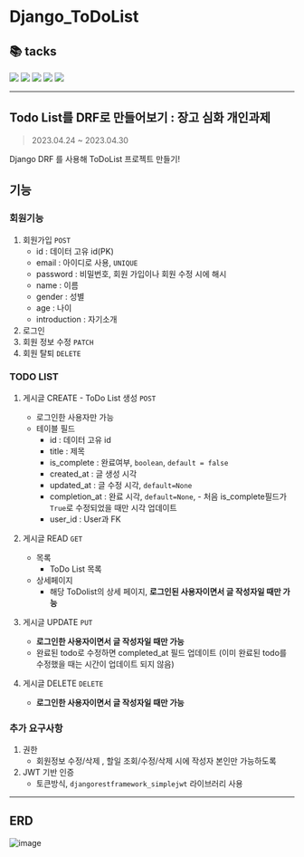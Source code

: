 # Django_ToDoList

📚 tacks
------
<img src="https://img.shields.io/badge/python-3776AB?style=for-the-badge&logo=python&logoColor=white">  <img src="https://img.shields.io/badge/django-092E20?style=for-the-badge&logo=django&logoColor=white"> <img src="https://img.shields.io/badge/html5-E34F26?style=for-the-badge&logo=html5&logoColor=white">  <img src="https://img.shields.io/badge/css-1572B6?style=for-the-badge&logo=css3&logoColor=white"> <img src="https://img.shields.io/badge/javascript-F7DF1E?style=for-the-badge&logo=javascript&logoColor=black"> 

***

Todo List를 DRF로 만들어보기 : 장고 심화 개인과제
------
> 2023.04.24 ~ 2023.04.30  
  
Django DRF 를 사용해 ToDoList 프로젝트 만들기!


기능
------
### 회원기능

1. 회원가입 `POST`
    - id : 데이터 고유 id(PK)
    - email : 아이디로 사용, `UNIQUE`
    - password : 비밀번호, 회원 가입이나 회원 수정 시에 해시
    - name : 이름
    - gender : 성별
    - age : 나이
    - introduction : 자기소개
2. 로그인
3. 회원 정보 수정 `PATCH`
4. 회원 탈퇴 `DELETE`

### TODO LIST

1. 게시글 CREATE - ToDo List 생성 `POST`
    - 로그인한 사용자만 가능
    - 테이블 필드
      - id : 데이터 고유 id
      - title : 제목
      - is_complete : 완료여부, `boolean`, `default = false`
      - created_at : 글 생성 시각
      - updated_at : 글 수정 시각, `default=None`
      - completion_at : 완료 시각, `default=None`, - 처음 is_complete필드가 `True`로 수정되었을 때만 시각 업데이트
      - user_id : User과 FK

2. 게시글 READ `GET`
    - 목록
        - ToDo List 목록
    - 상세페이지
        - 해당 ToDolist의 상세 페이지, **로그인된 사용자이면서 글 작성자일 때만 가능**
        
4. 게시글 UPDATE `PUT`
    - **로그인한 사용자이면서 글 작성자일 때만 가능**
    - 완료된 todo로 수정하면 completed_at 필드 업데이트 (이미 완료된 todo를 수정했을 때는 시간이 업데이트 되지 않음)

5. 게시글 DELETE `DELETE`
    - **로그인한 사용자이면서 글 작성자일 때만 가능**

### 추가 요구사항

1. 권한
    - 회원정보 수정/삭제 , 할일 조회/수정/삭제 시에 작성자 본인만 가능하도록
2. JWT 기반 인증
    - 토큰방식, `djangorestframework_simplejwt` 라이브러리 사용

***

ERD
------
![image](https://user-images.githubusercontent.com/120750451/235371006-0ea37f7f-cd8a-4375-a92b-73bef3d64e81.png)

